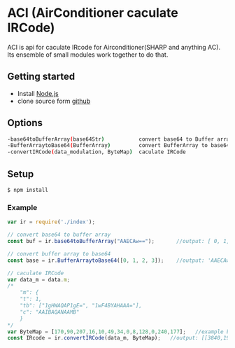 # ACI (AirConditioner caculate IRCode)

ACI is api for caculate IRcode for Airconditioner(SHARP and anything AC). Its ensemble of small modules work together to do that.

## Getting started

- Install [Node.js](https://nodejs.org/download/)
- clone source form [github](https://github.com/MinhWalker/IR_manager)

## Options

```bash
-base64toBufferArray(base64Str)           convert base64 to Buffer array
-BufferArraytoBase64(BufferArray)         convert BufferArray to base64
-convertIRCode(data_modulation, ByteMap)  caculate IRCode
```
## Setup

```base
$ npm install
```

### Example

```javascript
var ir = require('./index');

// convert base64 to buffer array
const buf = ir.base64toBufferArray("AAECAw==");       //output: [ 0, 1, 2, 3 ]

// convert buffer array to base64
const base = ir.BufferArraytoBase64([0, 1, 2, 3]);    //output: 'AAECAw=='

// caculate IRCode
var data_m = data.m;    
/*
    "m": {
    "t": 1,
    "tb": ["1gHWAQAP1gE=", "1wF4BYAHAAA="],
    "c": "AAIBAQANAAMB"
    }
*/
var ByteMap = [170,90,207,16,10,49,34,0,8,128,0,240,177];   //example bytemap
const IRcode = ir.convertIRCode(data_m, ByteMap);   //output: [[3840,1920],[470,471,470,1400,470,471,470,1400,470,471,470,1400,470,471,470,1400].... ]

```


